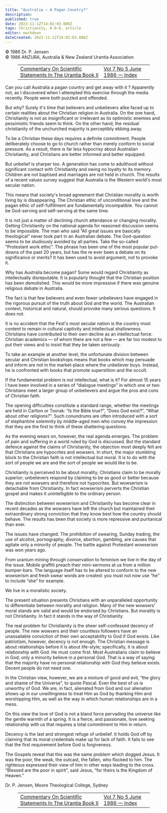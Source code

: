 ```yaml
---
title: "Australia — A Pagan Country?"
description: 
published: true
date: 2023-11-12T14:02:03.086Z
tags: Christianity, 6-0-6, article
editor: markdown
dateCreated: 2023-11-12T14:02:03.086Z
---
```


<p class="v-card v-sheet theme--light grey lighten-3 px-2 py-1">© 1986 Dr. P. Jensen<br>© 1986 ANZURA, Australia & New Zealand Urantia Association</p>
<figure class="table chapter-navigator">
  <table>
    <tbody>
      <tr>
        <td>
        <a href="/en/article/Ken_Glasziou/Commentary_On_Scientific_Statements_In_UB_2">
          <span class="mdi mdi-arrow-left-drop-circle"></span><span class="pl-2">Commentary On Scientific Statements In The Urantia Book II</span>
        </a>
        </td>
        <td>
        <a href="/en/index/articles_606#vol-7-no-5-june-1986">
          <span class="mdi mdi-book-open-variant"></span><span class="pl-2">Vol 7 No 5 June 1986 — Index</span>
        </a>
        </td>
        <td>
        </td>
      </tr>
    </tbody>
  </table>
</figure>


Can you call Australia a pagan country and get away with it ? Apparently not, as I discovered when I attempted this exercise through the media recently. People were both puzzled and offended.

But why? Surely it's time that believers and unbelievers alike faced up to certain realities about the Christian religion in Australia. On the one hand, Christianity is not as insignificant or irrelevant as its optimistic enemies and pessimistic friends seem to think. On the other hand, the residual christianity of the unchurched majority is perceptibly ebbing away.

To be a Christian these days requires a definite commitment. People deliberately choose to go to church rather than merely conform to social pressure. As a result, there is far less hypocrisy about Australian Christianity, and Christians are better informed and better equipped.

But unbelief is sharper too. A generation has come to adulthood without significant contact with Christianity and owing no loyalty to its memory. Children are not baptised and marriages are not held in church. The results of a recent values survey suggest that Australia is the Western world's most secular nation.

This means that society's broad agreement that Christian morality is worth living by is disappearing. The Christian ethic of unconditional love and the pagan ethic of self-fulfillment are fundamentally incompatible. You cannot be God-serving and self-serving at the same time.

It is not just a matter of declining church attendance or changing morality. Getting Christianity on the national agenda for reasoned discussion seems to be impossible. The man who said “All great issues are basically theological” never took part in an Australian debate. The God-question seems to be studiously avoided by all parties. Take the so-called “Protestant work ethic”. The phrase has been one of the most popular put-downs of the past 20 years, but has the re ever been a debate on its significance or merits? It has been used to avoid argument, not to provoke it.

Why has Australia become pagan? Some would regard Christianity as intellectually disreputable. It is popularly thought that the Christian position has been demolished. This would be more impressive if there was genuine religious debate in Australia.

The fact is that few believers and even fewer unbelievers have engaged in the rigorous pursuit of the truth about God and the world. The Australian context, historical and natural, should provoke many serious questions. It does not.

It is no accident that the Fest's most secular nation is the country most content to remain in cultural captivity and intellectual shallowness. Christians have contributed to their own decline as an intellectual force. Christian academics — of whom there are not a few — are far too modest to put their views and to insist that they be taken seriously.

To take an example at another level, the unfortunate division between secular and Christian bookshops means that books which may persuade and inform are not in the market-place where the unbeliever buys. Instead, he is confronted with books that promote superstition and the occult.

If the fundamental problem is not intellectual, what is it? For almost 15 years I have been involved in a series of “dialogue meetings” in which one or two Christians meet a larger group of unbelievers and argue the pros and cons of Christian faith.

The opening difficulties constitute a standard range, whether the meetings are held in Carlton or Toorak: “Is the Bible true?”, “Does God exist?”, “What about other religions?”. Such conundrums are often introduced with a sort of elephantine solemnity by middle-aged men who convey the impression that they are the first to think of these shattering questions.

As the evening wears on, however, the real agenda emerges. The problem of pain and suffering in a world ruled by God is discussed. But the standard defence against the claims of Christianity, the objection most deeply felt are that Christians are hypocrites and wowsers. In short, the major stumbling block to the Christian faith is not intellectual but moral. It is to do with the sort of people we are and the sort of people we would like to be.

Christianity is perceived to be about morality; Christians claim to be morally superior; unbelievers respond by claiming to be as good or better because they are not wowsers and therefore not hypocrites. But wowserism is detachable from Christianity. In fact wowserism perverts the Christian gospel and makes it unintelligible to the ordinary person.

The distinction between wowserism and Christianity has become clear in recent decades as the wowsers have left the church but maintained their extraordinary strong conviction that they know best how the country should behave. The results has been that society is more repressive and puritanical than ever.

The issues have changed. The prohibition of swearing, Sunday trading, the use of alcohol, pornography, divorce, abortion, gambling, are causes that agitate only a minority of people. The battle against Protestant wowserism was won years ago.

From uranium mining through conservation to feminism we live in the day of the issue. Mobile graffiti preach their mini-sermons at us from a million bumper-bars. The language itself has to be altered to conform to the new wowserism and fresh swear words are created: you must not now use “he” to include “she” for example.

We live in a moralistic society.

The present situation presents Christians with an unparalleled opportunity to differentiate between morality and religion. Many of the new wowsers' moral stands are valid and would be endorsed by Christians. But morality is not Christianity. In fact it stands in the way of Christianity.

The real problem for Christianity is the sheer self-confessed decency of people. The new wowsers and their countless followers have an unassailable conviction of their own acceptability to God if God exists. Like patriotism, however, decency is not enough. The Christian message is about relationships before it is about life-style; specifically, it is about relationship with God. He must come first. Most Australians claim to believe in God; only a minority believe in a personal God. That is a way of saying that the majority have no personal relationship with God they believe exists. Decent people do not need one.

In the Christian view, however, we are a mixture of good and evil, “the glory and shame of the Universe”, to quote Pascal. Even the best of us is unworthy of God. We are, in fact, alienated from God and our alienation shows up in our unwillingness to treat Him as God by thanking Him and worshipping Him, as well as the way in which human relationships are in a mess.

On this view the love of God is not a bland force pervading the universe like the gentle warmth of a spring. It is a fierce, and passionate, love seeking relationship with us that requires a total commitment to Him in return.

Decency is the last and strongest refuge of unbelief. It holds God off by claiming that its moral credentials make up for lack of faith. It fails to see that the first requirement before God is forgiveness.

The Gospels reveal that this was the same problem which dogged Jesus. It was the poor, the weak, the outcast, the fallen, who flocked to him. The righteous expressed their view of him in other ways leading to the cross. “Blessed are the poor in spirit”, said Jesus, “for theirs is the Kingdom of Heaven.”

Dr. P. Jensen, Moore Theological College, Sydney

<figure class="table chapter-navigator">
  <table>
    <tbody>
      <tr>
        <td>
        <a href="/en/article/Ken_Glasziou/Commentary_On_Scientific_Statements_In_UB_2">
          <span class="mdi mdi-arrow-left-drop-circle"></span><span class="pl-2">Commentary On Scientific Statements In The Urantia Book II</span>
        </a>
        </td>
        <td>
        <a href="/en/index/articles_606#vol-7-no-5-june-1986">
          <span class="mdi mdi-book-open-variant"></span><span class="pl-2">Vol 7 No 5 June 1986 — Index</span>
        </a>
        </td>
        <td>
        </td>
      </tr>
    </tbody>
  </table>
</figure>
